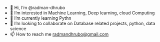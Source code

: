 - 👋 Hi, I’m @radman-dhrubo
- 👀 I’m interested in Machine Learning, Deep learning, cloud Computing
- 🌱 I’m currently learning Pythn
- 💞️ I’m looking to collaborate on Database related projects, python, data science
- 📫 How to reach me radmandhrubo@gmail.com

<!---
radman-dhrubo/radman-dhrubo is a ✨ special ✨ repository because its `README.md` (this file) appears on your GitHub profile.
You can click the Preview link to take a look at your changes.
--->
